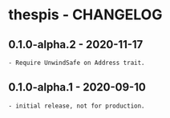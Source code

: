 # thespis - CHANGELOG

## 0.1.0-alpha.2 - 2020-11-17

	- Require UnwindSafe on Address trait.

## 0.1.0-alpha.1 - 2020-09-10

	- initial release, not for production.




